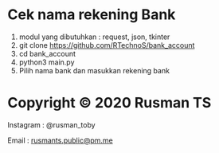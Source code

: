 # Cek nama rekening Bank
1. modul yang dibutuhkan : request, json, tkinter
1. git clone https://github.com/RTechnoS/bank_account
2. cd bank_account
3. python3 main.py
4. Pilih nama bank dan masukkan rekening bank
   
   
# Copyright © 2020 Rusman TS
Instagram : @rusman_toby

Email : rusmants.public@pm.me

